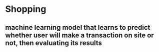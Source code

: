 # Shopping


## machine learning model that learns to predict whether user will make a transaction on site or not, then evaluating its results

